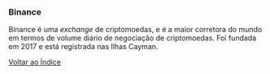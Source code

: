 ### Binance

Binance é uma _exchange_ de criptomoedas, e é a maior corretora do mundo em termos de volume diário de negociação de criptomoedas. Foi fundada em 2017 e está registrada nas Ilhas Cayman.

[Voltar ao Índice](../)